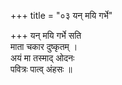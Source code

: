 +++
title = "०३ यन् मयि गर्भे"

+++
यन् मयि गर्भे सति  
माता चकार दुष्कृतम् ।  
अयं मा तस्माद् ओदनः  
पवित्रः पात्व् अंहसः ॥